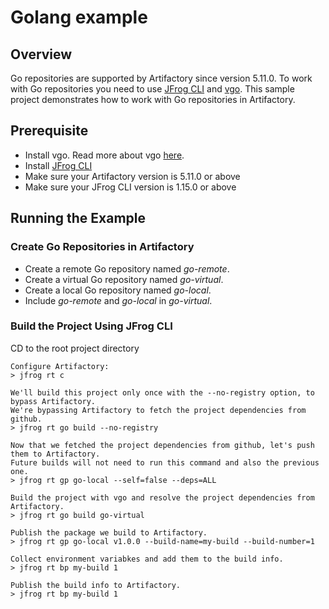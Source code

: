# Golang example

## Overview
Go repositories are supported by Artifactory since version 5.11.0.
To work with Go repositories you need to use [JFrog CLI](https://www.jfrog.com/confluence/display/CLI/CLI+for+JFrog+Artifactory) and [vgo](https://research.swtch.com/vgo).
This sample project demonstrates how to work with Go repositories in Artifactory.

## Prerequisite
* Install vgo. Read more about vgo [here](https://research.swtch.com/vgo).
* Install [JFrog CLI](https://jfrog.com/getcli/)
* Make sure your Artifactory version is 5.11.0 or above
* Make sure your JFrog CLI version is 1.15.0 or above

## Running the Example
### Create Go Repositories in Artifactory
* Create a remote Go repository named *go-remote*.
* Create a virtual Go repository named *go-virtual*. 
* Create a local Go repository named *go-local*. 
* Include *go-remote* and *go-local* in *go-virtual*.

### Build the Project Using JFrog CLI
CD to the root project directory

```console
Configure Artifactory:
> jfrog rt c

We'll build this project only once with the --no-registry option, to bypass Artifactory.
We're bypassing Artifactory to fetch the project dependencies from github.
> jfrog rt go build --no-registry

Now that we fetched the project dependencies from github, let's push them to Artifactory.
Future builds will not need to run this command and also the previous one.
> jfrog rt gp go-local --self=false --deps=ALL

Build the project with vgo and resolve the project dependencies from Artifactory.
> jfrog rt go build go-virtual 

Publish the package we build to Artifactory.
> jfrog rt gp go-local v1.0.0 --build-name=my-build --build-number=1

Collect environment variabkes and add them to the build info.
> jfrog rt bp my-build 1

Publish the build info to Artifactory.
> jfrog rt bp my-build 1
```
